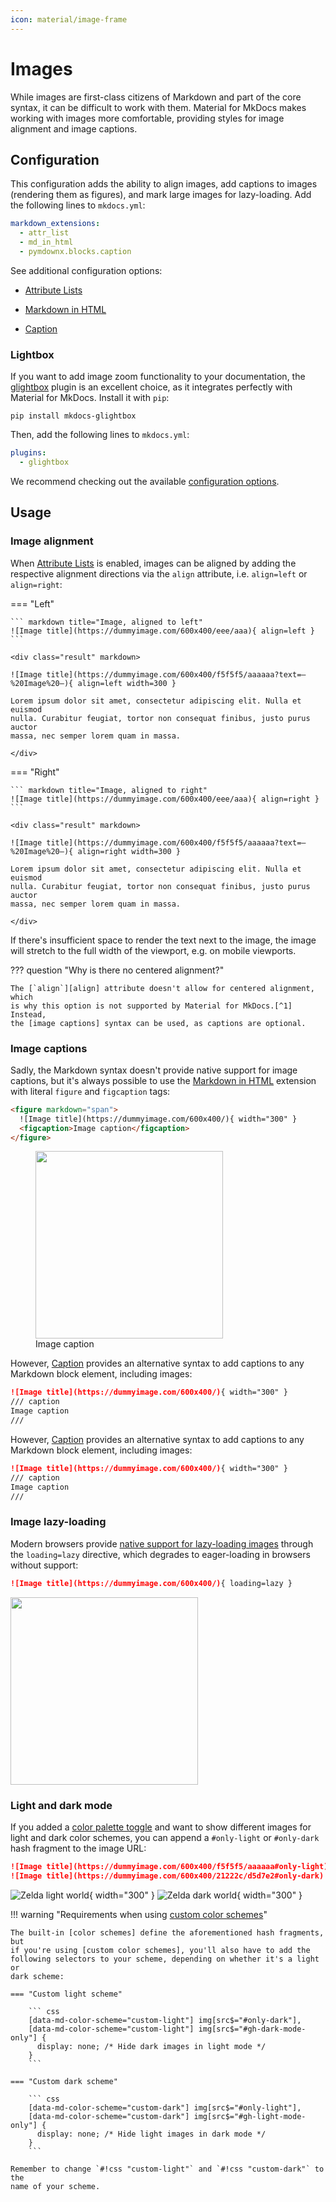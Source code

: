 ```yaml
---
icon: material/image-frame
---
```


# Images

While images are first-class citizens of Markdown and part of the core syntax,
it can be difficult to work with them. Material for MkDocs makes working with
images more comfortable, providing styles for image alignment and image
captions.

## Configuration

This configuration adds the ability to align images, add captions to images
(rendering them as figures), and mark large images for lazy-loading. Add the
following lines to `mkdocs.yml`:

``` yaml
markdown_extensions:
  - attr_list
  - md_in_html
  - pymdownx.blocks.caption
```

See additional configuration options:

- [Attribute Lists]
- [Markdown in HTML]
- [Caption]

  [Attribute Lists]: ../setup/extensions/python-markdown.md#attribute-lists
  [Markdown in HTML]: ../setup/extensions/python-markdown.md#markdown-in-html
  [Caption]: ../setup/extensions/python-markdown-extensions.md#caption

### Lightbox

<!-- md:version 0.1.0 -->
<!-- md:plugin [glightbox] -->

If you want to add image zoom functionality to your documentation, the
[glightbox] plugin is an excellent choice, as it integrates perfectly
with Material for MkDocs. Install it with `pip`:

```
pip install mkdocs-glightbox
```

Then, add the following lines to `mkdocs.yml`:

``` yaml
plugins:
  - glightbox
```

We recommend checking out the available
[configuration options][glightbox options].

  [glightbox]: https://github.com/blueswen/mkdocs-glightbox
  [glightbox options]: https://github.com/blueswen/mkdocs-glightbox#usage

## Usage

### Image alignment

When [Attribute Lists] is enabled, images can be aligned by adding the
respective alignment directions via the `align` attribute, i.e. `align=left` or
`align=right`:

=== "Left"

    ``` markdown title="Image, aligned to left"
    ![Image title](https://dummyimage.com/600x400/eee/aaa){ align=left }
    ```

    <div class="result" markdown>

    ![Image title](https://dummyimage.com/600x400/f5f5f5/aaaaaa?text=–%20Image%20–){ align=left width=300 }

    Lorem ipsum dolor sit amet, consectetur adipiscing elit. Nulla et euismod
    nulla. Curabitur feugiat, tortor non consequat finibus, justo purus auctor
    massa, nec semper lorem quam in massa.

    </div>

=== "Right"

    ``` markdown title="Image, aligned to right"
    ![Image title](https://dummyimage.com/600x400/eee/aaa){ align=right }
    ```

    <div class="result" markdown>

    ![Image title](https://dummyimage.com/600x400/f5f5f5/aaaaaa?text=–%20Image%20–){ align=right width=300 }

    Lorem ipsum dolor sit amet, consectetur adipiscing elit. Nulla et euismod
    nulla. Curabitur feugiat, tortor non consequat finibus, justo purus auctor
    massa, nec semper lorem quam in massa.

    </div>

If there's insufficient space to render the text next to the image, the image
will stretch to the full width of the viewport, e.g. on mobile viewports.

??? question "Why is there no centered alignment?"

    The [`align`][align] attribute doesn't allow for centered alignment, which
    is why this option is not supported by Material for MkDocs.[^1] Instead,
    the [image captions] syntax can be used, as captions are optional.

  [^1]:
    You might also realize that the [`align`][align] attribute has been
    deprecated as of HTML5, so why use it anyways? The main reason is
    portability – it's still supported by all browsers and clients, and is very
    unlikely to be completely removed, as many older websites still use it. This
    ensures a consistent appearance when a Markdown file with these attributes
    is viewed outside of a website generated by Material for MkDocs.

  [align]: https://developer.mozilla.org/en-US/docs/Web/HTML/Element/img#deprecated_attributes
  [image captions]: #image-captions

### Image captions

Sadly, the Markdown syntax doesn't provide native support for image captions,
but it's always possible to use the [Markdown in HTML] extension with literal
`figure` and `figcaption` tags:

``` html title="Image with caption"
<figure markdown="span">
  ![Image title](https://dummyimage.com/600x400/){ width="300" }
  <figcaption>Image caption</figcaption>
</figure>
```

<div class="result">
  <figure>
    <img src="https://dummyimage.com/600x400/f5f5f5/aaaaaa?text=–%20Image%20–" width="300" />
    <figcaption>Image caption</figcaption>
  </figure>
</div>

However, [Caption] provides an alternative syntax to add captions
to any Markdown block element, including images:

``` markdown title="Image with caption"
![Image title](https://dummyimage.com/600x400/){ width="300" }
/// caption
Image caption
///
```

However, [Caption] provides an alternative syntax to add captions
to any Markdown block element, including images:

``` markdown title="Image with caption"
![Image title](https://dummyimage.com/600x400/){ width="300" }
/// caption
Image caption
///
```

### Image lazy-loading

Modern browsers provide [native support for lazy-loading images][lazy-loading]
through the `loading=lazy` directive, which degrades to eager-loading in
browsers without support:

``` markdown title="Image, lazy-loaded"
![Image title](https://dummyimage.com/600x400/){ loading=lazy }
```

<div class="result" markdown>
  <img src="https://dummyimage.com/600x400/f5f5f5/aaaaaa?text=–%20Image%20–" width="300" />
</div>

  [lazy-loading]: https://caniuse.com/#feat=loading-lazy-attr

### Light and dark mode

<!-- md:version 8.1.1 -->

If you added a [color palette toggle] and want to show different images for
light and dark color schemes, you can append a `#only-light` or `#only-dark`
hash fragment to the image URL:

``` markdown title="Image, different for light and dark mode"
![Image title](https://dummyimage.com/600x400/f5f5f5/aaaaaa#only-light)
![Image title](https://dummyimage.com/600x400/21222c/d5d7e2#only-dark)
```

<div class="result" markdown>

![Zelda light world]{ width="300" }
![Zelda dark world]{ width="300" }

</div>

!!! warning "Requirements when using [custom color schemes]"

    The built-in [color schemes] define the aforementioned hash fragments, but
    if you're using [custom color schemes], you'll also have to add the
    following selectors to your scheme, depending on whether it's a light or
    dark scheme:

    === "Custom light scheme"

        ``` css
        [data-md-color-scheme="custom-light"] img[src$="#only-dark"],
        [data-md-color-scheme="custom-light"] img[src$="#gh-dark-mode-only"] {
          display: none; /* Hide dark images in light mode */
        }
        ```

    === "Custom dark scheme"

        ``` css
        [data-md-color-scheme="custom-dark"] img[src$="#only-light"],
        [data-md-color-scheme="custom-dark"] img[src$="#gh-light-mode-only"] {
          display: none; /* Hide light images in dark mode */
        }
        ```

    Remember to change `#!css "custom-light"` and `#!css "custom-dark"` to the
    name of your scheme.

  [color palette toggle]: ../setup/changing-the-colors.md#color-palette-toggle
  [Zelda light world]: ../assets/images/zelda-light-world.png#only-light
  [Zelda dark world]: ../assets/images/zelda-dark-world.png#only-dark
  [color schemes]: ../setup/changing-the-colors.md#color-scheme
  [custom color schemes]: ../setup/changing-the-colors.md#custom-color-schemes

